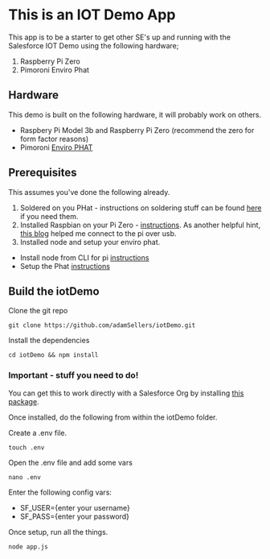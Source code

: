 # This is an IOT Demo App

This app is to be a starter to get other SE's up and running with the Salesforce IOT Demo using the following hardware;

1. Raspberry Pi Zero
2. Pimoroni Enviro Phat

## Hardware

This demo is built on the following hardware, it will probably work on others. 

* Raspbery Pi Model 3b and Raspberry Pi Zero (recommend the zero for form factor reasons)
* Pimoroni [Enviro PHAT](https://shop.pimoroni.com/products/enviro-phat) 

## Prerequisites

This assumes you've done the following already. 

1. Soldered on you PHat - instructions on soldering stuff can be found [here](https://learn.pimoroni.com/tutorial/sandyj/soldering-phats) if you need them. 
2. Installed Raspbian on your Pi Zero - [instructions](https://www.raspberrypi.org/documentation/installation/installing-images/README.md). As another helpful hint, [this blog](https://www.desertbot.io/blog/ssh-into-pi-zero-over-usb) helped me connect to the pi over usb.
3. Installed node and setup your enviro phat.
  * Install node from CLI for pi [instructions](https://github.com/sdesalas/node-pi-zero)
  * Setup the Phat [instructions](https://learn.pimoroni.com/tutorial/sandyj/getting-started-with-enviro-phat)

## Build the iotDemo

Clone the git repo
```
git clone https://github.com/adamSellers/iotDemo.git
```

Install the dependencies
```
cd iotDemo && npm install
```

### Important - stuff you need to do!
You can get this to work directly with a Salesforce Org by installing [this package](https://login.salesforce.com/packaging/installPackage.apexp?p0=04t7F000004DE7P).

Once installed, do the following from within the iotDemo folder. 

Create a .env file. 
````
touch .env
````
Open the .env file and add some vars
````
nano .env
````
Enter the following config vars: 
* SF_USER={enter your username}
* SF_PASS={enter your password}

Once setup, run all the things.
````
node app.js
````